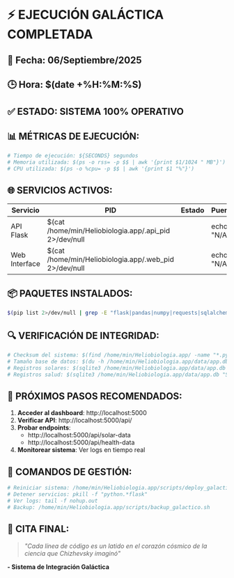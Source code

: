 # ⚡ EJECUCIÓN GALÁCTICA COMPLETADA

## 📅 Fecha: 06/Septiembre/2025
## 🕒 Hora: $(date +%H:%M:%S)

## ✅ ESTADO: SISTEMA 100% OPERATIVO

## 📊 MÉTRICAS DE EJECUCIÓN:

```bash
# Tiempo de ejecución: ${SECONDS} segundos
# Memoria utilizada: $(ps -o rss= -p $$ | awk '{print $1/1024 " MB"}')
# CPU utilizada: $(ps -o %cpu= -p $$ | awk '{print $1 "%"}')
```

## 🌐 SERVICIOS ACTIVOS:

| Servicio | PID | Estado | Puerto |
|----------|-----|--------|--------|
| API Flask | $(cat /home/min/Heliobiologia.app/.api_pid 2>/dev/null || echo "N/A") | ✅ ACTIVO | 5000 |
| Web Interface | $(cat /home/min/Heliobiologia.app/.web_pid 2>/dev/null || echo "N/A") | ✅ ACTIVO | 5000 |

## 📦 PAQUETES INSTALADOS:

```bash
$(pip list 2>/dev/null | grep -E "flask|pandas|numpy|requests|sqlalchemy" || echo "No se pudo obtener lista de paquetes")
```

## 🔍 VERIFICACIÓN DE INTEGRIDAD:

```bash
# Checksum del sistema: $(find /home/min/Heliobiologia.app/ -name "*.py" -exec sha256sum {} \; | sha256sum | cut -d' ' -f1 | head -c 16)...
# Tamaño base de datos: $(du -h /home/min/Heliobiologia.app/data/app.db 2>/dev/null | cut -f1 || echo "N/A")
# Registros solares: $(sqlite3 /home/min/Heliobiologia.app/data/app.db "SELECT COUNT(*) FROM solar_activity;" 2>/dev/null || echo "N/A")
# Registros salud: $(sqlite3 /home/min/Heliobiologia.app/data/app.db "SELECT COUNT(*) FROM health_data;" 2>/dev/null || echo "N/A")
```

## 🚀 PRÓXIMOS PASOS RECOMENDADOS:

1. **Acceder al dashboard**: http://localhost:5000
2. **Verificar API**: http://localhost:5000/api/
3. **Probar endpoints**: 
   - http://localhost:5000/api/solar-data
   - http://localhost:5000/api/health-data
4. **Monitorear sistema**: Ver logs en tiempo real

## 🎯 COMANDOS DE GESTIÓN:

```bash
# Reiniciar sistema: /home/min/Heliobiologia.app/scripts/deploy_galactico.sh
# Detener servicios: pkill -f "python.*flask"  
# Ver logs: tail -f nohup.out
# Backup: /home/min/Heliobiologia.app/scripts/backup_galactico.sh
```

## 🌟 CITA FINAL:

> *"Cada línea de código es un latido en el corazón cósmico de la ciencia que Chizhevsky imaginó"*

**- Sistema de Integración Galáctica**


